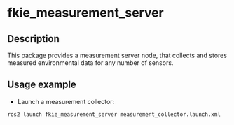 # fkie_measurement_server

## Description

This package provides a measurement server node, that collects and stores measured environmental data for any number of sensors.

## Usage example

- Launch a measurement collector:

```
ros2 launch fkie_measurement_server measurement_collector.launch.xml
```
